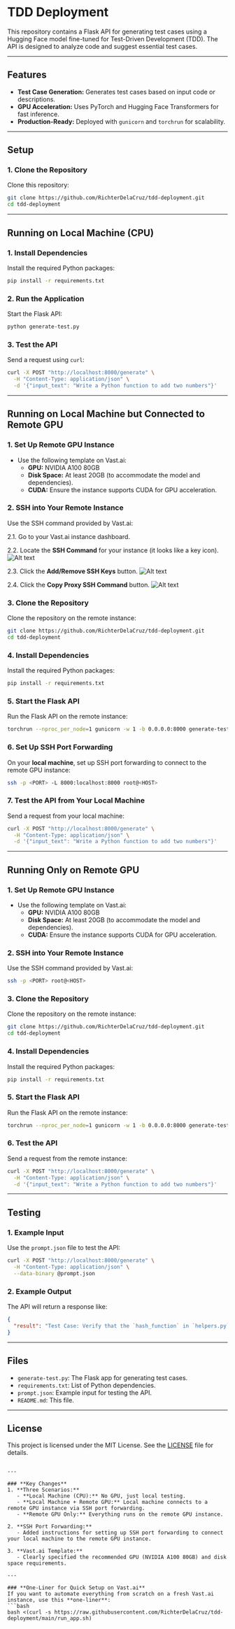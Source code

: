 # TDD Deployment

This repository contains a Flask API for generating test cases using a Hugging Face model fine-tuned for Test-Driven Development (TDD). The API is designed to analyze code and suggest essential test cases.

---

## **Features**
- **Test Case Generation:** Generates test cases based on input code or descriptions.
- **GPU Acceleration:** Uses PyTorch and Hugging Face Transformers for fast inference.
- **Production-Ready:** Deployed with `gunicorn` and `torchrun` for scalability.

---

## **Setup**

### **1. Clone the Repository**
Clone this repository:
```bash
git clone https://github.com/RichterDelaCruz/tdd-deployment.git
cd tdd-deployment
```

---

## **Running on Local Machine (CPU)**

### **1. Install Dependencies**
Install the required Python packages:
```bash
pip install -r requirements.txt
```

### **2. Run the Application**
Start the Flask API:
```bash
python generate-test.py
```

### **3. Test the API**
Send a request using `curl`:
```bash
curl -X POST "http://localhost:8000/generate" \
  -H "Content-Type: application/json" \
  -d '{"input_text": "Write a Python function to add two numbers"}'
```

---

## **Running on Local Machine but Connected to Remote GPU**

### **1. Set Up Remote GPU Instance**
- Use the following template on Vast.ai:
  - **GPU:** NVIDIA A100 80GB
  - **Disk Space:** At least 20GB (to accommodate the model and dependencies).
  - **CUDA:** Ensure the instance supports CUDA for GPU acceleration.

### **2. SSH into Your Remote Instance**
Use the SSH command provided by Vast.ai:

2.1. Go to your Vast.ai instance dashboard.

2.2. Locate the **SSH Command** for your instance (it looks like a key icon).
![Alt text](images/find-ssh-key.png)

2.3. Click the **Add/Remove SSH Keys** button.
![Alt text](images/click-add-ssh.png)

2.4. Click the **Copy Proxy SSH Command** button.
![Alt text](images/copy-proxy-ssh.png)

### **3. Clone the Repository**
Clone the repository on the remote instance:
```bash
git clone https://github.com/RichterDelaCruz/tdd-deployment.git
cd tdd-deployment
```

### **4. Install Dependencies**
Install the required Python packages:
```bash
pip install -r requirements.txt
```

### **5. Start the Flask API**
Run the Flask API on the remote instance:
```bash
torchrun --nproc_per_node=1 gunicorn -w 1 -b 0.0.0.0:8000 generate-test:app
```

### **6. Set Up SSH Port Forwarding**
On your **local machine**, set up SSH port forwarding to connect to the remote GPU instance:
```bash
ssh -p <PORT> -L 8000:localhost:8000 root@<HOST>
```

### **7. Test the API from Your Local Machine**
Send a request from your local machine:
```bash
curl -X POST "http://localhost:8000/generate" \
  -H "Content-Type: application/json" \
  -d '{"input_text": "Write a Python function to add two numbers"}'
```

---

## **Running Only on Remote GPU**

### **1. Set Up Remote GPU Instance**
- Use the following template on Vast.ai:
  - **GPU:** NVIDIA A100 80GB
  - **Disk Space:** At least 20GB (to accommodate the model and dependencies).
  - **CUDA:** Ensure the instance supports CUDA for GPU acceleration.

### **2. SSH into Your Remote Instance**
Use the SSH command provided by Vast.ai:
```bash
ssh -p <PORT> root@<HOST>
```

### **3. Clone the Repository**
Clone the repository on the remote instance:
```bash
git clone https://github.com/RichterDelaCruz/tdd-deployment.git
cd tdd-deployment
```

### **4. Install Dependencies**
Install the required Python packages:
```bash
pip install -r requirements.txt
```

### **5. Start the Flask API**
Run the Flask API on the remote instance:
```bash
torchrun --nproc_per_node=1 gunicorn -w 1 -b 0.0.0.0:8000 generate-test:app
```

### **6. Test the API**
Send a request from the remote instance:
```bash
curl -X POST "http://localhost:8000/generate" \
  -H "Content-Type: application/json" \
  -d '{"input_text": "Write a Python function to add two numbers"}'
```

---

## **Testing**

### **1. Example Input**
Use the `prompt.json` file to test the API:
```bash
curl -X POST "http://localhost:8000/generate" \
  -H "Content-Type: application/json" \
  --data-binary @prompt.json
```

### **2. Example Output**
The API will return a response like:
```json
{
  "result": "Test Case: Verify that the `hash_function` in `helpers.py` correctly hashes a password using SHA-256.\nReason: This ensures that passwords are securely hashed and cannot be easily reversed.\nInput: `password123`\nExpected Output: A SHA-256 hash of the input password, e.g., `ef92b778bafe771e89245b89ecbc08a44a4e166c06659911881f383d4473e94f`."
}
```

---

## **Files**
- `generate-test.py`: The Flask app for generating test cases.
- `requirements.txt`: List of Python dependencies.
- `prompt.json`: Example input for testing the API.
- `README.md`: This file.

---

## **License**
This project is licensed under the MIT License. See the [LICENSE](LICENSE) file for details.
```

---

### **Key Changes**
1. **Three Scenarios:**
   - **Local Machine (CPU):** No GPU, just local testing.
   - **Local Machine + Remote GPU:** Local machine connects to a remote GPU instance via SSH port forwarding.
   - **Remote GPU Only:** Everything runs on the remote GPU instance.

2. **SSH Port Forwarding:**
   - Added instructions for setting up SSH port forwarding to connect your local machine to the remote GPU instance.

3. **Vast.ai Template:**
   - Clearly specified the recommended GPU (NVIDIA A100 80GB) and disk space requirements.

---

### **One-Liner for Quick Setup on Vast.ai**
If you want to automate everything from scratch on a fresh Vast.ai instance, use this **one-liner**:
```bash
bash <(curl -s https://raw.githubusercontent.com/RichterDelaCruz/tdd-deployment/main/run_app.sh)
```